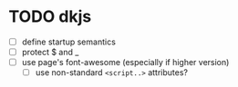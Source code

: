 # TODO dkjs

 - [ ] define startup semantics
 - [ ] protect $ and _
 - [ ] use page's font-awesome (especially if higher version)
   - [ ] use non-standard `<script..>` attributes?
